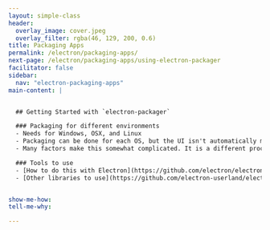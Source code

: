 ```yaml
---
layout: simple-class
header:
  overlay_image: cover.jpeg
  overlay_filter: rgba(46, 129, 200, 0.6)
title: Packaging Apps
permalink: /electron/packaging-apps/
next-page: /electron/packaging-apps/using-electron-packager
facilitator: false
sidebar:
  nav: "electron-packaging-apps"
main-content: |


  ## Getting Started with `electron-packager`

  ### Packaging for different environments
  - Needs for Windows, OSX, and Linux
  - Packaging can be done for each OS, but the UI isn't automatically made to look native in the process
  - Many factors make this somewhat complicated. It is a different process based on your OS and the OS you're trying to go to.

  ### Tools to use
  - [How to do this with Electron](https://github.com/electron/electron/blob/master/docs/tutorial/application-packaging.md)
  - [Other libraries to use](https://github.com/electron-userland/electron-packager)


show-me-how:
tell-me-why:

---
```

